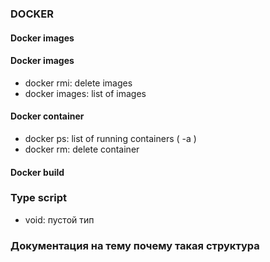 ### DOCKER

#### Docker images

#### Docker images

- docker rmi: delete images
- docker images: list of images

#### Docker container

- docker ps: list of running containers ( -a )
- docker rm: delete container

#### Docker build


### Type script

- void: пустой тип

### Документация на тему почему такая структура

